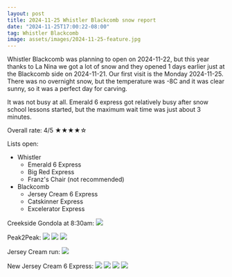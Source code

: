 ```yaml
---
layout: post
title: 2024-11-25 Whistler Blackcomb snow report
date: "2024-11-25T17:00:22-08:00"
tag: Whistler Blackcomb
image: assets/images/2024-11-25-feature.jpg
---
```


Whistler Blackcomb was planning to open on 2024-11-22, but this year thanks to La Nina we got a lot of snow and they opened 1 days earlier just at the Blackcomb side on 2024-11-21.
Our first visit is the Monday 2024-11-25. There was no overnight snow, but the temperature was -8C and it was clear sunny, so it was a perfect day for carving.

It was not busy at all. Emerald 6 express got relatively busy after snow school lessons started, but the maximum wait time was just about 3 minutes.

Overall rate: 4/5 ★★★★☆

Lists open:

* Whistler
    * Emerald 6 Express
    * Big Red Express
    * Franz's Chair (not recommended)
* Blackcomb
    * Jersey Cream 6 Express
    * Catskinner Express
    * Excelerator Express

Creekside Gondola at 8:30am:
![](/assets/images/2024-11-25-creekside-gondola.jpg)

Peak2Peak:
![](/assets/images/2024-11-25-peak2peak.jpg)
![](/assets/images/2024-11-25-peak2peak-glass-bottom.jpg)
![](/assets/images/2024-11-25-peak2peak-view.jpg)

Jersey Cream run:
![](/assets/images/2024-11-25-jersey-cream-run.jpg)

New Jersey Cream 6 Express:
![](/assets/images/2024-11-25-new-jersey-cream-express-6.jpg)
![](/assets/images/2024-11-25-new-jersey-cream-express-6-2.jpg)
![](/assets/images/2024-11-25-sun-halo-rainbow.jpg)
![](/assets/images/2024-11-25-sun-halo-rainbow-2.jpg)
